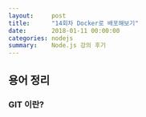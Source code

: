 ```yaml
---
layout:     post
title:      "14회차 Docker로 배포해보기"
date:       2018-01-11 00:00:00
categories: nodejs
summary:    Node.js 강의 후기
---
```


## 용어 정리

### GIT 이란?
 
